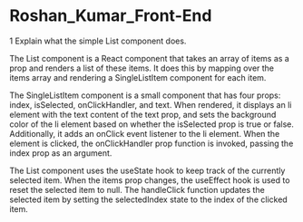 # Roshan_Kumar_Front-End
1 Explain what the simple List component does.

The List component is a React component that takes an array of items as a prop and renders a list of these items. It does this by mapping over the items array and rendering a SingleListItem component for each item.

The SingleListItem component is a small component that has four props: index, isSelected, onClickHandler, and text. When rendered, it displays an li element with the text content of the text prop, and sets the background color of the li element based on whether the isSelected prop is true or false. Additionally, it adds an onClick event listener to the li element. When the element is clicked, the onClickHandler prop function is invoked, passing the index prop as an argument.

The List component uses the useState hook to keep track of the currently selected item. When the items prop changes, the useEffect hook is used to reset the selected item to null. The handleClick function updates the selected item by setting the selectedIndex state to the index of the clicked item.
